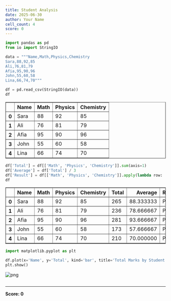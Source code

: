 ```yaml
---
title: Student Analysis
date: 2025-06-30
author: Your Name
cell_count: 4
score: 0
---
```


```python
import pandas as pd
from io import StringIO

data = """Name,Math,Physics,Chemistry
Sara,88,92,85
Ali,76,81,79
Afia,95,90,96
John,55,60,58
Lina,66,74,70"""

df = pd.read_csv(StringIO(data))
df
```




<div>
<style scoped>
    .dataframe tbody tr th:only-of-type {
        vertical-align: middle;
    }

    .dataframe tbody tr th {
        vertical-align: top;
    }

    .dataframe thead th {
        text-align: right;
    }
</style>
<table border="1" class="dataframe">
  <thead>
    <tr style="text-align: right;">
      <th></th>
      <th>Name</th>
      <th>Math</th>
      <th>Physics</th>
      <th>Chemistry</th>
    </tr>
  </thead>
  <tbody>
    <tr>
      <th>0</th>
      <td>Sara</td>
      <td>88</td>
      <td>92</td>
      <td>85</td>
    </tr>
    <tr>
      <th>1</th>
      <td>Ali</td>
      <td>76</td>
      <td>81</td>
      <td>79</td>
    </tr>
    <tr>
      <th>2</th>
      <td>Afia</td>
      <td>95</td>
      <td>90</td>
      <td>96</td>
    </tr>
    <tr>
      <th>3</th>
      <td>John</td>
      <td>55</td>
      <td>60</td>
      <td>58</td>
    </tr>
    <tr>
      <th>4</th>
      <td>Lina</td>
      <td>66</td>
      <td>74</td>
      <td>70</td>
    </tr>
  </tbody>
</table>
</div>




```python
df['Total'] = df[['Math', 'Physics', 'Chemistry']].sum(axis=1)
df['Average'] = df['Total'] / 3
df['Result'] = df[['Math', 'Physics', 'Chemistry']].apply(lambda row: 'Pass' if (row >= 40).all() else 'Fail', axis=1)
df

```




<div>
<style scoped>
    .dataframe tbody tr th:only-of-type {
        vertical-align: middle;
    }

    .dataframe tbody tr th {
        vertical-align: top;
    }

    .dataframe thead th {
        text-align: right;
    }
</style>
<table border="1" class="dataframe">
  <thead>
    <tr style="text-align: right;">
      <th></th>
      <th>Name</th>
      <th>Math</th>
      <th>Physics</th>
      <th>Chemistry</th>
      <th>Total</th>
      <th>Average</th>
      <th>Result</th>
    </tr>
  </thead>
  <tbody>
    <tr>
      <th>0</th>
      <td>Sara</td>
      <td>88</td>
      <td>92</td>
      <td>85</td>
      <td>265</td>
      <td>88.333333</td>
      <td>Pass</td>
    </tr>
    <tr>
      <th>1</th>
      <td>Ali</td>
      <td>76</td>
      <td>81</td>
      <td>79</td>
      <td>236</td>
      <td>78.666667</td>
      <td>Pass</td>
    </tr>
    <tr>
      <th>2</th>
      <td>Afia</td>
      <td>95</td>
      <td>90</td>
      <td>96</td>
      <td>281</td>
      <td>93.666667</td>
      <td>Pass</td>
    </tr>
    <tr>
      <th>3</th>
      <td>John</td>
      <td>55</td>
      <td>60</td>
      <td>58</td>
      <td>173</td>
      <td>57.666667</td>
      <td>Pass</td>
    </tr>
    <tr>
      <th>4</th>
      <td>Lina</td>
      <td>66</td>
      <td>74</td>
      <td>70</td>
      <td>210</td>
      <td>70.000000</td>
      <td>Pass</td>
    </tr>
  </tbody>
</table>
</div>




```python
import matplotlib.pyplot as plt

df.plot(x='Name', y='Total', kind='bar', title='Total Marks by Student')
plt.show()

```


    
![png](/pynotes/images/student_analysis_2_0.png)
    



```python

```


---
**Score: 0**